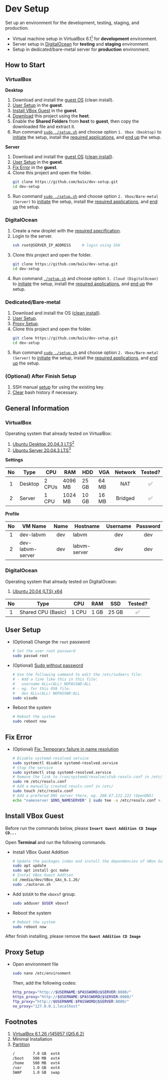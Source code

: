 # Dev Setup

Set up an environment for the development, testing, staging, and production.

- Virtual machine setup in VirtualBox 6.1[<sup>1</sup>](#footnotes) for **development** environment.
- Server setup in [DigitalOcean](https://m.do.co/c/d0e1521b9ceb) for **testing** and **staging** environment.
- Setup in dedicated/bare-metal server for **production** environment.

## How to Start

### VirtualBox

**Desktop**

1. Download and install the [guest OS](#virtualbox-1) (clean install).
1. [User Setup](#user-setup) in the **guest**.
1. [Install VBox Guest](#install-vbox-guest) in the **guest**.
1. [Download](https://github.com/ba1x/dev-setup/archive/refs/heads/main.zip) this project using the **host**.
1. Enable the **Shared Folders** from **host** to **guest**, then copy the downloaded file and extract it.
1. Run command [`sudo ./setup.sh`](setup.sh) and choose option `1. Vbox (Desktop)` to [initiate](docs/init-setup.md) the setup, install the [required applications](docs/install-required-applications.md), and [end up](docs/end-setup.md) the setup.

**Server**

1. Download and install the [guest OS](#virtualbox-1) ([clean install](docs/install-ubuntu-server.md)).
1. [User Setup](#user-setup) in the **guest**.
1. [Fix Error](#fix-error) in the **guest**.
1. Clone this project and open the folder.
    ```bash
    git clone https://github.com/ba1x/dev-setup.git
    cd dev-setup
    ```
1. Run command [`sudo ./setup.sh`](setup.sh) and choose option `2. Vbox/Bare-metal (Server)` to [initiate](docs/init-setup.md) the setup, install the [required applications](docs/install-required-applications.md), and [end up](docs/end-setup.md) the setup.

### DigitalOcean

1. Create a new droplet with the [required specification](#digitalocean-1).
1. Login to the server.
    ```bash
    ssh root@SERVER_IP_ADDRESS     # login using SSH
    ```
1. Clone this project and open the folder.
    ```bash
    git clone https://github.com/ba1x/dev-setup.git
    cd dev-setup
    ```
1. Run command [`./setup.sh`](setup.sh) and choose option `3. Cloud (DigitalOcean)` to [initiate](docs/init-setup.md) the setup, install the [required applications](docs/install-required-applications.md), and [end up](docs/end-setup.md) the setup.


### Dedicated/Bare-metal

1. Download and install the OS ([clean install](docs/install-ubuntu-server.md)).
1. [User Setup](#user-setup).
1. [Proxy Setup](#proxy-setup).
1. Clone this project and open the folder.
    ```bash
    git clone https://github.com/ba1x/dev-setup.git
    cd dev-setup
    ```
1. Run command [`sudo ./setup.sh`](setup.sh) and choose option `2. Vbox/Bare-metal (Server)` to [initiate](docs/init-setup.md) the setup, install the [required applications](docs/install-required-applications.md), and [end up](docs/end-setup.md) the setup. 

### (Optional) After Finish Setup

1. SSH manual [setup](https://gist.github.com/ba1x/38a6b359e2b4221b72adff201403045d) for using the existing key.
1. [Clear](https://gist.github.com/ba1x/35621c685282993146f6c51afd6f9bef) bash history if necessary.

## General Information

### VirtualBox

Operating system that already tested on VirtualBox:

1. [Ubuntu Desktop 20.04.3 LTS](https://ubuntu.com/download/desktop)[<sup>2</sup>](#footnotes)
1. [Ubuntu Server 20.04.3 LTS](https://ubuntu.com/download/server)[<sup>3</sup>](#footnotes)


**Settings**

| No | Type | CPU | RAM | HDD | VGA | Network | Tested? |
|:---:|---|---|---|---|---|:---:|:---:|
| 1 | Desktop | 2 CPUs | 4096 MB | 25 GB | 64 MB | NAT | ✅ |
| 2 | Server | 1 CPU | 1024 MB | 10 GB | 16 MB | Bridged | ✅ |

**Profile**

| No | VM Name | Name | Hostname | Username | Password |
|:---:|---|:---:|---|:---:|:---:|
| 1 | dev-labvm | dev | labvm | dev | dev |
| 2 | dev-labvm-server | dev | labvm-server | dev | dev | 

### DigitalOcean

Operating system that already tested on DigitalOcean:

1. [Ubuntu 20.04 (LTS) x64](https://ubuntu.com/download/server)

| No | Type | CPU | RAM | SSD | Tested? | 
|:---:|---|---|---|---|:---:|
| 1 | Shared CPU (Basic) | 1 CPU | 1 GB | 25 GB | ✅ |

## User Setup

- (Optional) Change the `root` password
    ```bash
    # Set the user root password
    sudo passwd root
    ```
- (Optional) [Sudo without password](https://linuxhandbook.com/sudo-without-password/)
    ```bash
    # Use the following command to edit the /etc/sudoers file:
    # - Add a line like this in this file:
    #   username ALL=(ALL) NOPASSWD:ALL
    # - eg. for this OVA file:
    #   dev ALL=(ALL) NOPASSWD:ALL
    sudo visudo
    ```
- Reboot the system
    ```bash
    # Reboot the system
    sudo reboot now
    ```

## Fix Error

- (Optional) [Fix: Temporary failure in name resolution](https://stackoverflow.com/a/54460886)
    ```bash
    # Disable systemd-resolved service
    sudo systemctl disable systemd-resolved.service
    # Stop the service
    sudo systemctl stop systemd-resolved.service
    # Remove the link to /run/systemd/resolve/stub-resolv.conf in /etc/resolv.conf
    sudo rm /etc/resolv.conf
    # Add a manually created resolv.conf in /etc/
    sudo touch /etc/resolv.conf
    # Add a prefered DNS server there, eg. 208.67.222.222 (OpenDNS)
    echo "nameserver $DNS_NAMESERVER" | sudo tee -a /etc/resolv.conf > /dev/null
    ```

## Install VBox Guest

Before run the commands below, please **`Insert Guest Addition CD Image CD...`**

Open **Terminal** and run the following commands.

- Install VBox Guest Addition
    ```bash
    # Update the packages index and install the dependencies of VBox Guest Addition
    sudo apt update
    sudo apt install gcc make
    # Instal VBox Guest Addtion
    cd /media/dev/VBox_GAs_6.1.26/
    sudo ./autorun.sh
    ```
- Add `$USER` to the `vboxsf` group.
    ```bash
    sudo adduser $USER vboxsf
    ```
- Reboot the system
    ```bash
    # Reboot the system
    sudo reboot now
    ```
    
After finish installing, please remove the **`Guest Addition CD Image`**


## Proxy Setup

- Open environment file
    ```bash
    sudo nano /etc/environment
    ```
    Then, add the following codes:
    ```bash
    http_proxy="http://$USERNAME:$PASSWORD@$SERVER:8080/"
    https_proxy="http://$USERNAME:$PASSWORD@$SERVER:8080/"
    ftp_proxy="http://$USERNAME:$PASSWORD@$SERVER:8080/"
    no_proxy="127.0.0.1,localhost"
    ```

## Footnotes

1. [VirtualBox 6.1.26 r145957 (Qt5.6.2)](https://www.virtualbox.org/wiki/Downloads)
2. Minimal Installation
3. [Partition](docs/ubuntu-filesystem-and-partitions.md)
    ```bash
    /        7.0 GB  ext4
    /boot    500 MB  ext4
    /home    500 MB  ext4
    /var     1.0 GB  ext4
    SWAP     1.0 GB  swap
    ```

